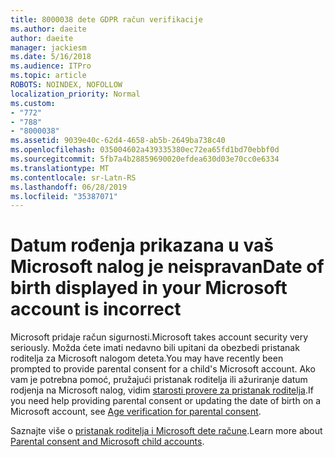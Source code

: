 ```yaml
---
title: 8000038 dete GDPR račun verifikacije
ms.author: daeite
author: daeite
manager: jackiesm
ms.date: 5/16/2018
ms.audience: ITPro
ms.topic: article
ROBOTS: NOINDEX, NOFOLLOW
localization_priority: Normal
ms.custom:
- "772"
- "788"
- "8000038"
ms.assetid: 9039e40c-62d4-4658-ab5b-2649ba738c40
ms.openlocfilehash: 035004602a439335380ec72ea65fd1bd70ebbf0d
ms.sourcegitcommit: 5fb7a4b28859690020efdea630d03e70cc0e6334
ms.translationtype: MT
ms.contentlocale: sr-Latn-RS
ms.lasthandoff: 06/28/2019
ms.locfileid: "35387071"
---
```

# <a name="date-of-birth-displayed-in-your-microsoft-account-is-incorrect"></a><span data-ttu-id="451ca-102">Datum rođenja prikazana u vaš Microsoft nalog je neispravan</span><span class="sxs-lookup"><span data-stu-id="451ca-102">Date of birth displayed in your Microsoft account is incorrect</span></span>

<span data-ttu-id="451ca-103">Microsoft pridaje račun sigurnosti.</span><span class="sxs-lookup"><span data-stu-id="451ca-103">Microsoft takes account security very seriously.</span></span> <span data-ttu-id="451ca-104">Možda ćete imati nedavno bili upitani da obezbedi pristanak roditelja za Microsoft nalogom deteta.</span><span class="sxs-lookup"><span data-stu-id="451ca-104">You may have recently been prompted to provide parental consent for a child's Microsoft account.</span></span> <span data-ttu-id="451ca-105">Ako vam je potrebna pomoć, pružajući pristanak roditelja ili ažuriranje datum rodjenja na Microsoft nalog, vidim [starosti provere za pristanak roditelja](https://go.microsoft.com/fwlink/p/?linkid=874364).</span><span class="sxs-lookup"><span data-stu-id="451ca-105">If you need help providing parental consent or updating the date of birth on a Microsoft account, see [Age verification for parental consent](https://go.microsoft.com/fwlink/p/?linkid=874364).</span></span>
  
<span data-ttu-id="451ca-106">Saznajte više o [pristanak roditelja i Microsoft dete račune](https://go.microsoft.com/fwlink/p/?linkid=874365).</span><span class="sxs-lookup"><span data-stu-id="451ca-106">Learn more about [Parental consent and Microsoft child accounts](https://go.microsoft.com/fwlink/p/?linkid=874365).</span></span>
  